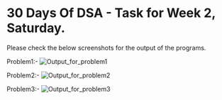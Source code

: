 # 30 Days Of DSA - Task for Week 2, Saturday. 
Please check the below screenshots for the output of the programs.

Problem1:-
![Output_for_problem1](https://github.com/user-attachments/assets/cb51dcbb-4b83-4339-bba1-c17c9148759e)

Problem2:-
![Output_for_problem2](https://github.com/user-attachments/assets/e44dba16-d64f-4169-b64a-34a5abe3abec)

Problem3:-
![Output_for_problem3](https://github.com/user-attachments/assets/c5159324-95e2-4cfa-bf02-04a8007cc119)
